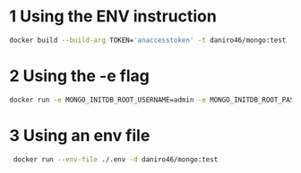 # 1 Using the ENV instruction

```bash
docker build --build-arg TOKEN='anaccesstoken' -t daniro46/mongo:test .

```

# 2 Using the -e flag

```bash
docker run -e MONGO_INITDB_ROOT_USERNAME=admin -e MONGO_INITDB_ROOT_PASSWORD=somepass daniro46/mongo:test

```

# 3 Using an env file

```bash
 docker run --env-file ./.env -d daniro46/mongo:test

```
